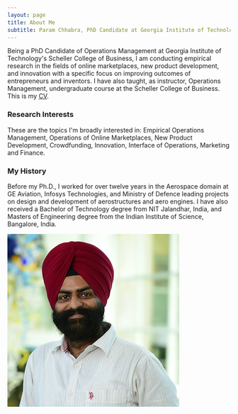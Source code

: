 ```yaml
---
layout: page
title: About Me
subtitle: Param Chhabra, PhD Candidate at Georgia Institute of Technology
---
```


Being a PhD Candidate of Operations Management at Georgia Institute of Technology's Scheller College of Business, I am conducting empirical research in the fields of online marketplaces, new product development, and innovation with a specific focus on improving outcomes of entrepreneurs and inventors. I have also taught, as instructor, Operations Management, undergraduate course at the Scheller College of Business. This is my [CV](https://drive.google.com/file/d/1Fu2OzbBZbp10vbxTjxKYcSF-b2y0LDkd/view?usp=sharing).

### Research Interests

These are the topics I'm broadly interested in: Empirical Operations Management, Operations of Online Marketplaces, New Product Development, Crowdfunding, Innovation, Interface of Operations, Marketing and Finance.

### My History

Before my Ph.D., I worked for over twelve years in the Aerospace domain at GE Aviation, Infosys Technologies, and Ministry of Defence leading projects on design and development of aerostructures and aero engines. I have also received a Bachelor of Technology degree from NIT Jalandhar, India, and Masters of Engineering degree from the Indian Institute of Science, Bangalore, India.

![Param](img/squaremug.png)

